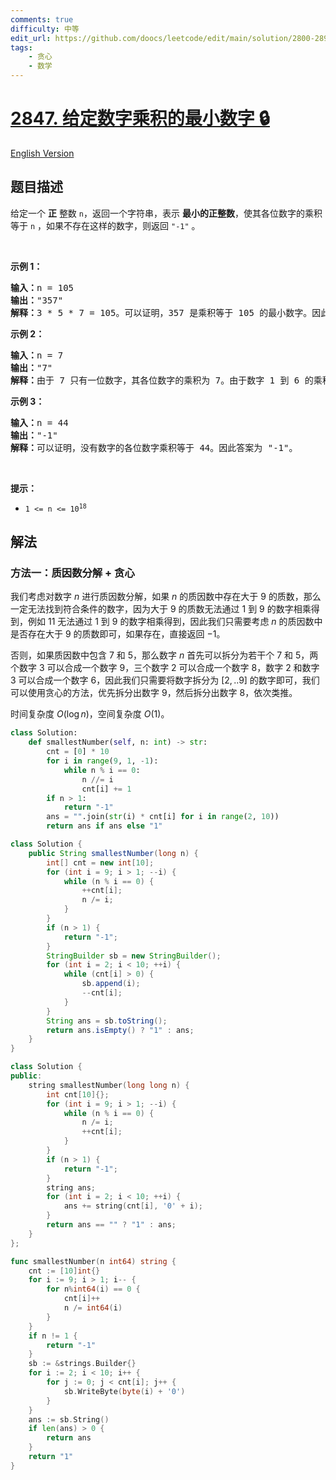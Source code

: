 ```yaml
---
comments: true
difficulty: 中等
edit_url: https://github.com/doocs/leetcode/edit/main/solution/2800-2899/2847.Smallest%20Number%20With%20Given%20Digit%20Product/README.md
tags:
    - 贪心
    - 数学
---
```


# [2847. 给定数字乘积的最小数字 🔒](https://leetcode.cn/problems/smallest-number-with-given-digit-product)

[English Version](/solution/2800-2899/2847.Smallest%20Number%20With%20Given%20Digit%20Product/README_EN.md)

## 题目描述

<!-- 这里写题目描述 -->

<p>给定一个 <strong>正</strong> 整数 <code>n</code>，返回一个字符串，表示 <strong>最小的正整数</strong>，使其各位数字的乘积等于 <code>n</code>&nbsp;，如果不存在这样的数字，则返回 <code>"-1"</code>&nbsp;。</p>

<p>&nbsp;</p>

<p><b>示例 1：</b></p>

<pre>
<strong>输入：</strong>n = 105
<b>输出：</b>"357"
<b>解释：</b>3 * 5 * 7 = 105。可以证明，357 是乘积等于 105 的最小数字。因此答案为 "105"。
</pre>

<p><strong class="example">示例 2：</strong></p>

<pre>
<b>输入：</b>n = 7
<b>输出：</b>"7"
<b>解释：</b>由于 7 只有一位数字，其各位数字的乘积为 7。由于数字 1 到 6 的乘积分别为 1 到 6，所以答案为 "7"。可以证明 7 是乘积等于 7 的最小数字。
</pre>

<p><strong class="example">示例 3：</strong></p>

<pre>
<b>输入：</b>n = 44
<b>输出：</b>"-1"
<b>解释：</b>可以证明，没有数字的各位数字乘积等于 44。因此答案为 "-1"。
</pre>

<p>&nbsp;</p>

<p><strong>提示：</strong></p>

<ul>
	<li><code>1 &lt;= n &lt;= 10<sup>18</sup></code></li>
</ul>

## 解法

### 方法一：质因数分解 + 贪心

我们考虑对数字 $n$ 进行质因数分解，如果 $n$ 的质因数中存在大于 $9$ 的质数，那么一定无法找到符合条件的数字，因为大于 $9$ 的质数无法通过 $1$ 到 $9$ 的数字相乘得到，例如 $11$ 无法通过 $1$ 到 $9$ 的数字相乘得到，因此我们只需要考虑 $n$ 的质因数中是否存在大于 $9$ 的质数即可，如果存在，直接返回 $-1$。

否则，如果质因数中包含 $7$ 和 $5$，那么数字 $n$ 首先可以拆分为若干个 $7$ 和 $5$，两个数字 $3$ 可以合成一个数字 $9$，三个数字 $2$ 可以合成一个数字 $8$，数字 $2$ 和数字 $3$ 可以合成一个数字 $6$，因此我们只需要将数字拆分为 $[2,..9]$ 的数字即可，我们可以使用贪心的方法，优先拆分出数字 $9$，然后拆分出数字 $8$，依次类推。

时间复杂度 $O(\log n)$，空间复杂度 $O(1)$。

<!-- tabs:start -->

```python
class Solution:
    def smallestNumber(self, n: int) -> str:
        cnt = [0] * 10
        for i in range(9, 1, -1):
            while n % i == 0:
                n //= i
                cnt[i] += 1
        if n > 1:
            return "-1"
        ans = "".join(str(i) * cnt[i] for i in range(2, 10))
        return ans if ans else "1"
```

```java
class Solution {
    public String smallestNumber(long n) {
        int[] cnt = new int[10];
        for (int i = 9; i > 1; --i) {
            while (n % i == 0) {
                ++cnt[i];
                n /= i;
            }
        }
        if (n > 1) {
            return "-1";
        }
        StringBuilder sb = new StringBuilder();
        for (int i = 2; i < 10; ++i) {
            while (cnt[i] > 0) {
                sb.append(i);
                --cnt[i];
            }
        }
        String ans = sb.toString();
        return ans.isEmpty() ? "1" : ans;
    }
}
```

```cpp
class Solution {
public:
    string smallestNumber(long long n) {
        int cnt[10]{};
        for (int i = 9; i > 1; --i) {
            while (n % i == 0) {
                n /= i;
                ++cnt[i];
            }
        }
        if (n > 1) {
            return "-1";
        }
        string ans;
        for (int i = 2; i < 10; ++i) {
            ans += string(cnt[i], '0' + i);
        }
        return ans == "" ? "1" : ans;
    }
};
```

```go
func smallestNumber(n int64) string {
	cnt := [10]int{}
	for i := 9; i > 1; i-- {
		for n%int64(i) == 0 {
			cnt[i]++
			n /= int64(i)
		}
	}
	if n != 1 {
		return "-1"
	}
	sb := &strings.Builder{}
	for i := 2; i < 10; i++ {
		for j := 0; j < cnt[i]; j++ {
			sb.WriteByte(byte(i) + '0')
		}
	}
	ans := sb.String()
	if len(ans) > 0 {
		return ans
	}
	return "1"
}
```

<!-- tabs:end -->

<!-- end -->
